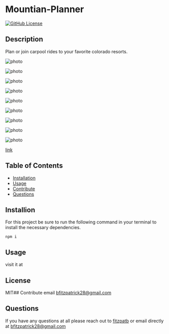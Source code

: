 # Mountian-Planner
[![GitHub License](https://img.shields.io/badge/License-MIT-yellow.svg)](https://opensource.org/licenses/MIT)

## Description
Plan or join carpool rides to your favorite colorado resorts.

![photo](./src/client/Assets/images/homepage.png)

![photo](./src/client/Assets/images/signup.png)

![photo](./src/client/Assets/images/carsignup.png)

![photo](./src/client/Assets/images/login.png)

![photo](./src/client/Assets/images/logout.png)

![photo](./src/client/Assets/images/profile.png)

![photo](./src/client/Assets/images/profile2.png)

![photo](./src/client/Assets/images/daybook.png)

![photo](./src/client/Assets/images/mountain.png)


[link](https://secure-fortress-31998.herokuapp.com/)

## Table of Contents
* [Installation](#installation)
* [Usage](#usage)
* [Contribute](#contribute)
* [Questions](#questions)
## Installion
For this project be sure to run the following command in your terminal to install the necessary dependencies.
```
npm i
```

## Usage
visit it at
## License
MIT## Contribute
email bfitzpatrick28@gmail.com

## Questions
If you have any questions at all please reach out to [fitzpatb](https://github.com/fitzpatb/Mountain-Planner) or email directly at bfitzpatrick28@gmail.com